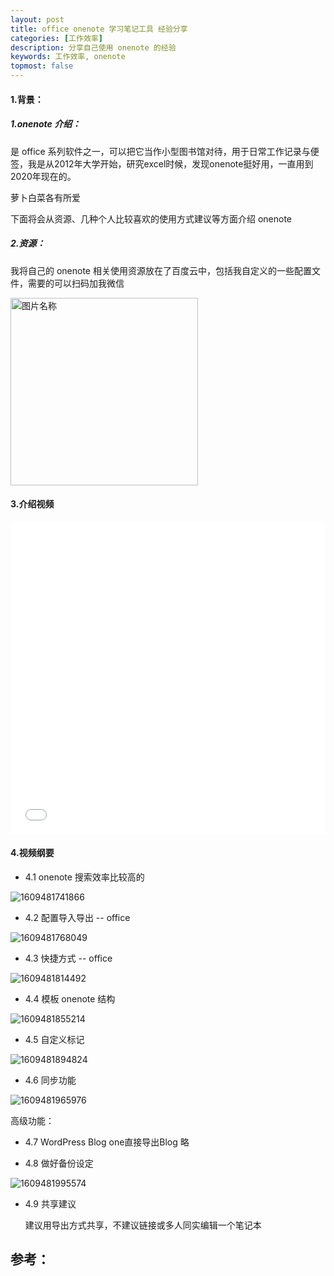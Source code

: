 ```yaml
---
layout: post
title: office onenote 学习笔记工具 经验分享
categories: [工作效率]
description: 分享自己使用 onenote 的经验
keywords: 工作效率, onenote
topmost: false
---
```




#### 1.背景：

##### 1.onenote 介绍： 

是 office 系列软件之一，可以把它当作小型图书馆对待，用于日常工作记录与便签，我是从2012年大学开始，研究excel时候，发现onenote挺好用，一直用到2020年现在的。

萝卜白菜各有所爱

下面将会从资源、几种个人比较喜欢的使用方式建议等方面介绍 onenote 

##### 2.资源：

我将自己的 onenote 相关使用资源放在了百度云中，包括我自定义的一些配置文件，需要的可以扫码加我微信

 <img src="/images/posts/2020-12-05-onenote/qrCode.jpg" width = "300" height = "300" alt="图片名称" align=center />

#### 3.介绍视频

<iframe src="//player.bilibili.com/player.html?aid=800877289&bvid=BV1Ey4y1e7sw&cid=275161353&page=1&high_quality=1" 
    scrolling="no" border="0" frameborder="no" framespacing="0" 
    allowfullscreen="true"
    width="100%" height="500"
	sandbox="allow-top-navigation allow-same-origin allow-forms allow-scripts"
    > 
</iframe>

#### 4.视频纲要

- 4.1 onenote 搜索效率比较高的

![1609481741866](/images/posts/2020-12-05-onenote/1609481741866.png)

- 4.2 配置导入导出 -- office

![1609481768049](/images/posts/2020-12-05-onenote/1609481768049.png)

- 4.3 快捷方式 -- office 

![1609481814492](/images/posts/2020-12-05-onenote/1609481814492.png)

- 4.4 模板 onenote 结构

![1609481855214](/images/posts/2020-12-05-onenote/1609481855214.png)

- 4.5 自定义标记

![1609481894824](/images/posts/2020-12-05-onenote/1609481894824.png)

- 4.6   同步功能

![1609481965976](/images/posts/2020-12-05-onenote/1609481965976.png)

 高级功能：

- 4.7 WordPress Blog one直接导出Blog 略

- 4.8 做好备份设定

![1609481995574](/images/posts/2020-12-05-onenote/1609481995574.png)

- 4.9 共享建议

  建议用导出方式共享，不建议链接或多人同实编辑一个笔记本




## 参考：

